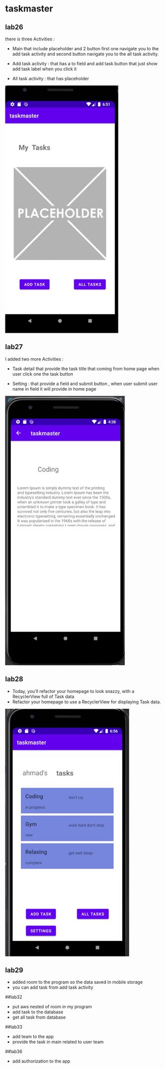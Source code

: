 # taskmaster

## lab26
there is three Activities :
* Main that include placeholder and 2 button first one navigate you to the add task activity
and second button navigate you to the all task activity.

* Add task activity : that has a to field and add task button that just show add task label when you click it

* All task activity : that has placeholder 


![Home Page](./screenshots/lab26.PNG)

## lab27
I added two more  Activities :
* Task detail that provide the task title that coming from home page when user click one the task button
  
* Setting : that provide a field and submit button , when user submit user name in field it will  provide in home page

![Task Detail](./screenshots/lab27.PNG)

## lab28

* Today, you’ll refactor your homepage to look snazzy, with a RecyclerView full of Task data
* Refactor your homepage to use a RecyclerView for displaying Task data.

![Home Page](./screenshots/lab28.PNG)

## lab29

* added room to the program so the data saved in mobile storage 
* you can add task from add task activity

##lab32

* put aws nested of room in my program
* add task to the database
* get all task from database

##lab33

* add team to the app
* provide the task in main related to user team 

##lab36

* add authorization to the app